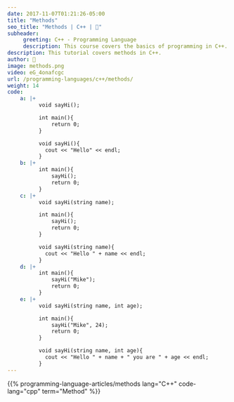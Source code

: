 ```yaml
---
date: 2017-11-07T01:21:26-05:00
title: "Methods"
seo_title: "Methods | C++ | 🦒"
subheader:
     greeting: C++ - Programming Language
     description: This course covers the basics of programming in C++. Work your way through the videos/articles and I'll teach you everything you need to know to start your programming journey!
description: This tutorial covers methods in C++.
author: 🦒
image: methods.png
video: eG_4onafcgc
url: /programming-languages/c++/methods/
weight: 14
code:
    a: |+
          void sayHi();

          int main(){
              return 0;
          }

          void sayHi(){
            cout << "Hello" << endl;
          }
    b: |+
          int main(){
              sayHi();
              return 0;
          }
    c: |+
          void sayHi(string name);

          int main(){
              sayHi();
              return 0;
          }

          void sayHi(string name){
            cout << "Hello " + name << endl;
          }
    d: |+
          int main(){
              sayHi("Mike");
              return 0;
          }
    e: |+
          void sayHi(string name, int age);

          int main(){
              sayHi("Mike", 24);
              return 0;
          }

          void sayHi(string name, int age){
            cout << "Hello " + name + " you are " + age << endl;
          }
---
```


{{% programming-language-articles/methods lang="C++" code-lang="cpp" term="Method" %}}
